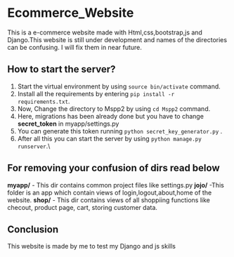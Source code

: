 # Ecommerce_Website
This is a e-commerce website made with Html,css,bootstrap,js and Django.This website is still under development and names of the directories can be confusing.
I will fix them in near future.

## How to start the server?
1. Start the virtual environment by using ```source bin/activate``` command.
2. Install all the requirements by entering ```pip install -r requirements.txt```.
3. Now, Change the directory to Mspp2 by using ```cd Mspp2``` command.
4. Here, migrations has been already done but you have to change **secret_token** in myapp/settings.py
5. You can generate this token running ```python secret_key_generator.py``` .
6. After all this you can start the server by using ```python manage.py runserver```.\

## For removing your confusion of dirs read below

**myapp/** - This dir contains common project files like settings.py
**jojo/** -This folder is an app which contain views of login,logout,about,home of the website.
**shop/** - This dir contains views of all shoppiing functions like checout, product page, cart, storing customer data.

## Conclusion

This website is made by me to test my Django and js skills
